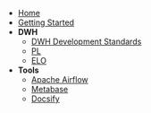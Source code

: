 - [Home](/)
- [Getting Started](README.md)
- **DWH**
  - [DWH Development Standards](/dwh.md)
  - [PL](/pl.md)
  - [ELO](/elo.md)
- **Tools**
  - [Apache Airflow](/airflow.md)
  - [Metabase](/metabase.md)
  - [Docsify](docsify.md)